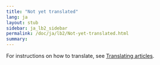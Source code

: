 ```yaml
---
title: "Not yet translated"
lang: ja
layout: stub
sidebar: ja_lb2_sidebar
permalink: /doc/ja/lb2/Not-yet-translated.html
summary:
---
```


For instructions on how to translate, see [Translating articles](../contrib/Translating_articles.html).
